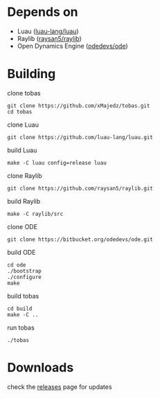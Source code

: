 # Depends on
* Luau ([luau-lang/luau](https://github.com/luau-lang/luau))
* Raylib ([raysan5/raylib](https://github.com/raysan5/raylib))
* Open Dynamics Engine ([odedevs/ode](https://bitbucket.org/odedevs/ode)) 
# Building
clone tobas
```
git clone https://github.com/xMajedz/tobas.git
cd tobas
```
clone Luau
```
git clone https://github.com/luau-lang/luau.git
```
build Luau
```
make -C luau config=release luau
```
clone Raylib
```
git clone https://github.com/raysan5/raylib.git
```
build Raylib
```
make -C raylib/src
```
clone ODE
```
git clone https://bitbucket.org/odedevs/ode.git
```
build ODE
```
cd ode
./bootstrap
./configure
make
```
build tobas
```
cd build
make -C ..
```
run tobas
```
./tobas
```
# Downloads
check the [releases](https://github.com/xMajedz/tobas/releases) page for updates 
